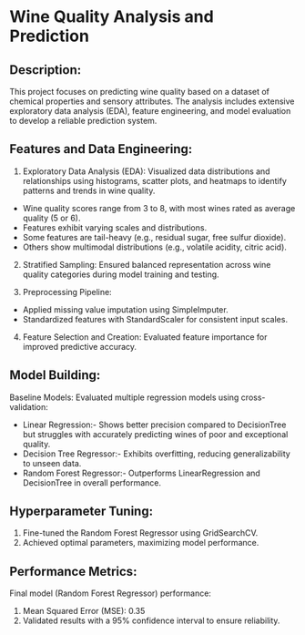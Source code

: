 # Wine Quality Analysis and Prediction

## Description:
This project focuses on predicting wine quality based on a dataset of chemical properties and sensory attributes. The analysis includes extensive exploratory data analysis (EDA), feature engineering, and model evaluation to develop a reliable prediction system.

## Features and Data Engineering:

1. Exploratory Data Analysis (EDA): Visualized data distributions and relationships using histograms, scatter plots, and heatmaps to identify patterns and trends in wine quality.
* Wine quality scores range from 3 to 8, with most wines rated as average quality (5 or 6).
* Features exhibit varying scales and distributions.
* Some features are tail-heavy (e.g., residual sugar, free sulfur dioxide).
* Others show multimodal distributions (e.g., volatile acidity, citric acid).
2. Stratified Sampling: Ensured balanced representation across wine quality categories during model training and testing.
  
3. Preprocessing Pipeline:
* Applied missing value imputation using SimpleImputer.
* Standardized features with StandardScaler for consistent input scales.
4. Feature Selection and Creation: Evaluated feature importance for improved predictive accuracy.
  
## Model Building:
Baseline Models: Evaluated multiple regression models using cross-validation:
* Linear Regression:- Shows better precision compared to DecisionTree but struggles with accurately predicting wines of poor and exceptional quality.
* Decision Tree Regressor:- Exhibits overfitting, reducing generalizability to unseen data.
* Random Forest Regressor:- Outperforms LinearRegression and DecisionTree in overall performance.

## Hyperparameter Tuning:
1. Fine-tuned the Random Forest Regressor using GridSearchCV.
2. Achieved optimal parameters, maximizing model performance.

## Performance Metrics:
Final model (Random Forest Regressor) performance:
1. Mean Squared Error (MSE): 0.35
2. Validated results with a 95% confidence interval to ensure reliability.

